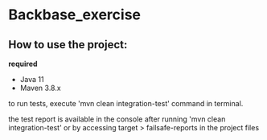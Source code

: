 
# Backbase_exercise

## How to use the project:
**required**
- Java 11
- Maven 3.8.x

to run tests, execute 'mvn clean integration-test' command in terminal.

the test report is available in the console after running 'mvn clean integration-test' or by accessing target > failsafe-reports in the project files